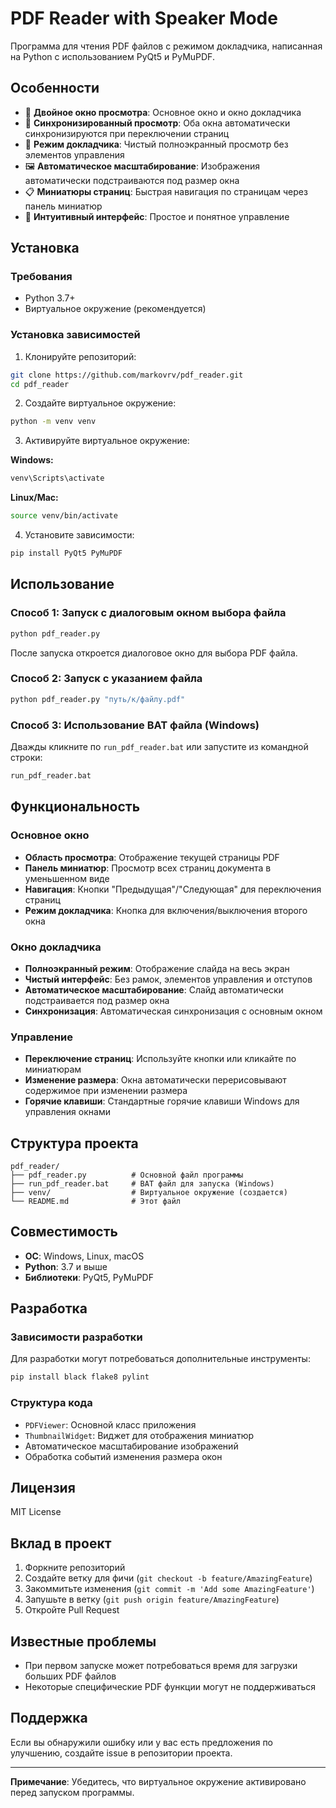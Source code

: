 # PDF Reader with Speaker Mode

Программа для чтения PDF файлов с режимом докладчика, написанная на Python с использованием PyQt5 и PyMuPDF.

## Особенности

- 📖 **Двойное окно просмотра**: Основное окно и окно докладчика
- 🎯 **Синхронизированный просмотр**: Оба окна автоматически синхронизируются при переключении страниц
- 📱 **Режим докладчика**: Чистый полноэкранный просмотр без элементов управления
- 🖼️ **Автоматическое масштабирование**: Изображения автоматически подстраиваются под размер окна
- 📋 **Миниатюры страниц**: Быстрая навигация по страницам через панель миниатюр
- 🎨 **Интуитивный интерфейс**: Простое и понятное управление

## Установка

### Требования

- Python 3.7+
- Виртуальное окружение (рекомендуется)

### Установка зависимостей

1. Клонируйте репозиторий:
```bash
git clone https://github.com/markovrv/pdf_reader.git
cd pdf_reader
```

2. Создайте виртуальное окружение:
```bash
python -m venv venv
```

3. Активируйте виртуальное окружение:

**Windows:**
```bash
venv\Scripts\activate
```

**Linux/Mac:**
```bash
source venv/bin/activate
```

4. Установите зависимости:
```bash
pip install PyQt5 PyMuPDF
```

## Использование

### Способ 1: Запуск с диалоговым окном выбора файла
```bash
python pdf_reader.py
```
После запуска откроется диалоговое окно для выбора PDF файла.

### Способ 2: Запуск с указанием файла
```bash
python pdf_reader.py "путь/к/файлу.pdf"
```

### Способ 3: Использование BAT файла (Windows)
Дважды кликните по `run_pdf_reader.bat` или запустите из командной строки:
```bash
run_pdf_reader.bat
```

## Функциональность

### Основное окно
- **Область просмотра**: Отображение текущей страницы PDF
- **Панель миниатюр**: Просмотр всех страниц документа в уменьшенном виде
- **Навигация**: Кнопки "Предыдущая"/"Следующая" для переключения страниц
- **Режим докладчика**: Кнопка для включения/выключения второго окна

### Окно докладчика
- **Полноэкранный режим**: Отображение слайда на весь экран
- **Чистый интерфейс**: Без рамок, элементов управления и отступов
- **Автоматическое масштабирование**: Слайд автоматически подстраивается под размер окна
- **Синхронизация**: Автоматическая синхронизация с основным окном

### Управление
- **Переключение страниц**: Используйте кнопки или кликайте по миниатюрам
- **Изменение размера**: Окна автоматически перерисовывают содержимое при изменении размера
- **Горячие клавиши**: Стандартные горячие клавиши Windows для управления окнами

## Структура проекта

```
pdf_reader/
├── pdf_reader.py          # Основной файл программы
├── run_pdf_reader.bat     # BAT файл для запуска (Windows)
├── venv/                  # Виртуальное окружение (создается)
└── README.md              # Этот файл
```

## Совместимость

- **ОС**: Windows, Linux, macOS
- **Python**: 3.7 и выше
- **Библиотеки**: PyQt5, PyMuPDF

## Разработка

### Зависимости разработки
Для разработки могут потребоваться дополнительные инструменты:
```bash
pip install black flake8 pylint
```

### Структура кода
- `PDFViewer`: Основной класс приложения
- `ThumbnailWidget`: Виджет для отображения миниатюр
- Автоматическое масштабирование изображений
- Обработка событий изменения размера окон

## Лицензия

MIT License

## Вклад в проект

1. Форкните репозиторий
2. Создайте ветку для фичи (`git checkout -b feature/AmazingFeature`)
3. Закоммитьте изменения (`git commit -m 'Add some AmazingFeature'`)
4. Запушьте в ветку (`git push origin feature/AmazingFeature`)
5. Откройте Pull Request

## Известные проблемы

- При первом запуске может потребоваться время для загрузки больших PDF файлов
- Некоторые специфические PDF функции могут не поддерживаться

## Поддержка

Если вы обнаружили ошибку или у вас есть предложения по улучшению, создайте issue в репозитории проекта.

---

**Примечание**: Убедитесь, что виртуальное окружение активировано перед запуском программы.
